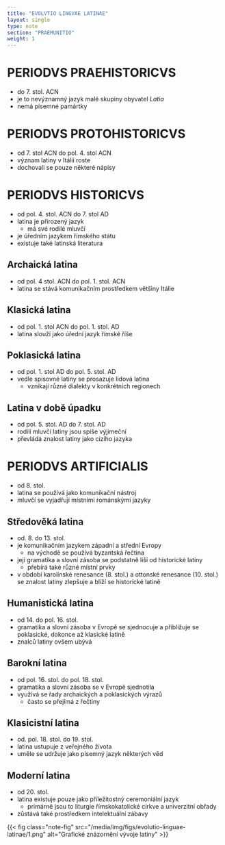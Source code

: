 ```yaml
---
title: "EVOLVTIO LINGVAE LATINAE"
layout: single
type: note
section: "PRAEMUNITIO"
weight: 1
---
```

# PERIODVS PRAEHISTORICVS
- do 7. stol. ACN
- je to nevýznamný jazyk malé skupiny obyvatel _Latia_
- nemá písemné pamártky
# PERIODVS PROTOHISTORICVS
- od 7. stol ACN do pol. 4. stol ACN
- význam latiny v Itálii roste
- dochovali se pouze některé nápisy
# PERIODVS HISTORICVS
- od pol. 4. stol. ACN do 7. stol AD
- latina je přirozený jazyk
    - má své rodilé mluvčí
- je úředním jazykem římského státu
- existuje také latinská literatura
## Archaická latina
- od pol. 4 stol. ACN do pol. 1. stol. ACN
- latina se stává komunikačním prostředkem většiny Itálie
## Klasická latina
- od pol. 1. stol ACN do pol. 1. stol. AD
- latina slouží jako úřední jazyk římské říše
## Poklasická latina
- od pol. 1. stol AD do pol. 5. stol. AD
- vedle spisovné latiny se prosazuje lidová latina
    - vznikají různé dialekty v konkrétních regionech
## Latina v době úpadku
- od pol. 5. stol. AD do 7. stol. AD
- rodilí mluvčí latiny jsou spíše výjimeční
- převládá znalost latiny jako cizího jazyka
# PERIODVS ARTIFICIALIS
- od 8. stol.
- latina se používá jako komunikační nástroj
- mluvčí se vyjadřují místními románskými jazyky
## Středověká latina
- od. 8. do 13. stol.
- je komunikačním jazykem západní a střední Evropy
    - na východě se používá byzantská řečtina
- její gramatika a slovní zásoba se podstatně liší od historické latiny
    - přebírá také různé místní prvky
- v období karolínské renesance (8. stol.) a ottonské renesance (10. stol.) se znalost latiny zlepšuje a blíží se historické latině
## Humanistická latina
- od 14. do pol. 16. stol.
- gramatika a slovní zásoba v Evropě se sjednocuje a přibližuje se poklasické, dokonce až klasické latině
- znalců latiny ovšem ubývá
## Barokní latina
- od pol. 16. stol. do pol. 18. stol.
- gramatika a slovní zásoba se v Evropě sjednotila
- využívá se řady archaických a poklasických výrazů
    - často se přejímá z řečtiny
## Klasicistní latina
- od. pol. 18. stol. do 19. stol.
- latina ustupuje z veřejného života
- uměle se udržuje jako písemný jazyk některých věd
## Moderní latina
- od 20. stol.
- latina existuje pouze jako příležitostný ceremoniální jazyk
    - primárně jsou to liturgie římskokatolické církve a univerzitní obřady
- zůstává také prostředkem intelektuální zábavy

{{< fig class="note-fig" src="/media/img/figs/evolutio-linguae-latinae/1.png" alt="Grafické znázornění vývoje latiny" >}}